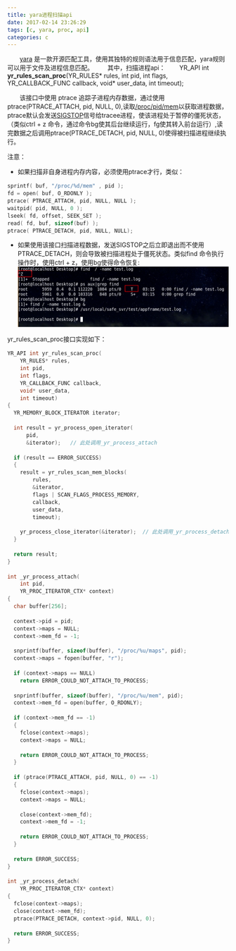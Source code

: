 ```yaml
---
title: yara进程扫描api
date: 2017-02-14 23:26:29
tags: [c, yara, proc, api]
categories: c
---
```


　　[yara](https://github.com/VirusTotal/yara) 是一款开源匹配工具，使用其独特的规则语法用于信息匹配，yara规则可以用于文件及进程信息匹配。
　　其中，扫描进程api：
　　YR_API int **yr_rules_scan_proc**(YR_RULES* rules, int pid, int flags, YR_CALLBACK_FUNC callback, void* user_data, int timeout);
<!-- more -->

　　该接口中使用 ptrace 追踪子进程内存数据，通过使用ptrace(PTRACE_ATTACH, pid, NULL, 0),读取[/proc/pid/mem](http://www.tuicool.com/articles/nUZRBrn)以获取进程数据，ptrace默认会发送[SIGSTOP](http://www.man7.org/linux/man-pages/man2/ptrace.2.html)信号给tracee进程，使该进程处于暂停的僵死状态，（类似ctrl + z 命令，通过命令bg使其后台继续运行，fg使其转入前台运行）,读完数据之后调用ptrace(PTRACE_DETACH, pid,  NULL, 0)使得被扫描进程继续执行。

注意：
* 如果扫描非自身进程内存内容，必须使用ptrace才行，类似：
```C++
sprintf( buf, "/proc/%d/mem" , pid );
fd = open( buf, O_RDONLY );
ptrace( PTRACE_ATTACH, pid, NULL, NULL );
waitpid( pid, NULL, 0 );
lseek( fd, offset, SEEK_SET );
read( fd, buf, sizeof(buf) );
ptrace( PTRACE_DETACH, pid, NULL, NULL);
```

* 如果使用该接口扫描进程数据，发送SIGSTOP之后立即退出而不使用PTRACE_DETACH，则会导致被扫描进程处于僵死状态。类似find 命令执行操作时，使用ctrl + z，使用bg使得命令恢复:
![](yr-rules-scan-proc/abc0000000006.png)


yr_rules_scan_proc接口实现如下：
```C++
YR_API int yr_rules_scan_proc(
    YR_RULES* rules,
    int pid,
    int flags,
    YR_CALLBACK_FUNC callback,
    void* user_data,
    int timeout)
{
  YR_MEMORY_BLOCK_ITERATOR iterator;

  int result = yr_process_open_iterator(
      pid,
      &iterator);   // 此处调用_yr_process_attach

  if (result == ERROR_SUCCESS)
  {
    result = yr_rules_scan_mem_blocks(
        rules,
        &iterator,
        flags | SCAN_FLAGS_PROCESS_MEMORY,
        callback,
        user_data,
        timeout);

    yr_process_close_iterator(&iterator);  // 此处调用_yr_process_detach
  }

  return result;
}

int _yr_process_attach(
    int pid,
    YR_PROC_ITERATOR_CTX* context)
{
  char buffer[256];

  context->pid = pid;
  context->maps = NULL;
  context->mem_fd = -1;

  snprintf(buffer, sizeof(buffer), "/proc/%u/maps", pid);
  context->maps = fopen(buffer, "r");

  if (context->maps == NULL)
    return ERROR_COULD_NOT_ATTACH_TO_PROCESS;

  snprintf(buffer, sizeof(buffer), "/proc/%u/mem", pid);
  context->mem_fd = open(buffer, O_RDONLY);

  if (context->mem_fd == -1)
  {
    fclose(context->maps);
    context->maps = NULL;

    return ERROR_COULD_NOT_ATTACH_TO_PROCESS;
  }

  if (ptrace(PTRACE_ATTACH, pid, NULL, 0) == -1)
  {
    fclose(context->maps);
    context->maps = NULL;

    close(context->mem_fd);
    context->mem_fd = -1;

    return ERROR_COULD_NOT_ATTACH_TO_PROCESS;
  }

  return ERROR_SUCCESS;
}

int _yr_process_detach(
    YR_PROC_ITERATOR_CTX* context)
{
  fclose(context->maps);
  close(context->mem_fd);
  ptrace(PTRACE_DETACH, context->pid, NULL, 0);

  return ERROR_SUCCESS;
}

```
